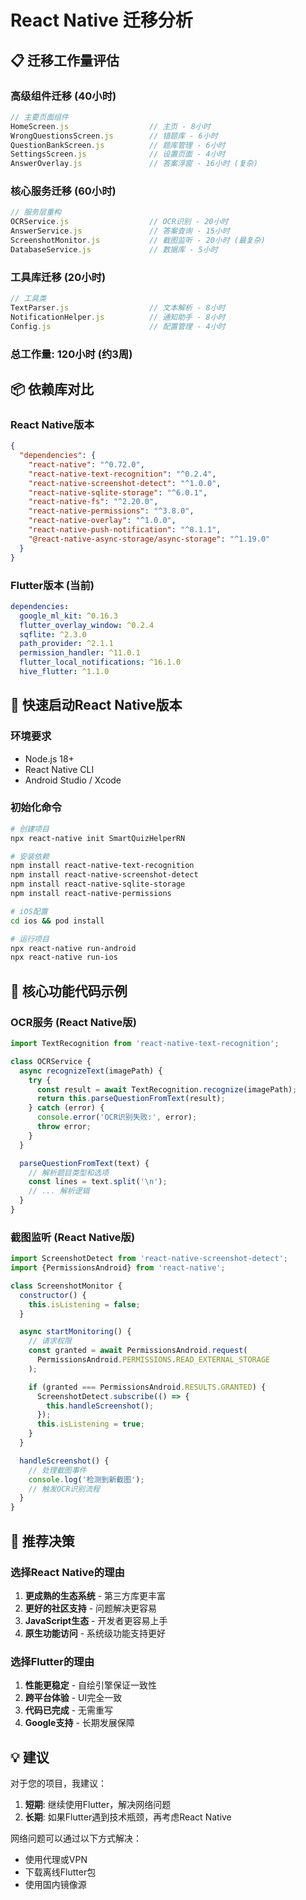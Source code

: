 # React Native 迁移分析

## 📋 迁移工作量评估

### 高级组件迁移 (40小时)
```javascript
// 主要页面组件
HomeScreen.js                  // 主页 - 8小时
WrongQuestionsScreen.js        // 错题库 - 6小时
QuestionBankScreen.js          // 题库管理 - 6小时
SettingsScreen.js              // 设置页面 - 4小时
AnswerOverlay.js               // 答案浮窗 - 16小时 (复杂)
```

### 核心服务迁移 (60小时)
```javascript
// 服务层重构
OCRService.js                  // OCR识别 - 20小时
AnswerService.js               // 答案查询 - 15小时  
ScreenshotMonitor.js           // 截图监听 - 20小时 (最复杂)
DatabaseService.js             // 数据库 - 5小时
```

### 工具库迁移 (20小时)
```javascript
// 工具类
TextParser.js                  // 文本解析 - 8小时
NotificationHelper.js          // 通知助手 - 8小时
Config.js                      // 配置管理 - 4小时
```

### 总工作量: 120小时 (约3周)

## 📦 依赖库对比

### React Native版本
```json
{
  "dependencies": {
    "react-native": "^0.72.0",
    "react-native-text-recognition": "^0.2.4",
    "react-native-screenshot-detect": "^1.0.0",
    "react-native-sqlite-storage": "^6.0.1",
    "react-native-fs": "^2.20.0",
    "react-native-permissions": "^3.8.0",
    "react-native-overlay": "^1.0.0",
    "react-native-push-notification": "^8.1.1",
    "@react-native-async-storage/async-storage": "^1.19.0"
  }
}
```

### Flutter版本 (当前)
```yaml
dependencies:
  google_ml_kit: ^0.16.3
  flutter_overlay_window: ^0.2.4
  sqflite: ^2.3.0
  path_provider: ^2.1.1
  permission_handler: ^11.0.1
  flutter_local_notifications: ^16.1.0
  hive_flutter: ^1.1.0
```

## 🚀 快速启动React Native版本

### 环境要求
- Node.js 18+
- React Native CLI
- Android Studio / Xcode

### 初始化命令
```bash
# 创建项目
npx react-native init SmartQuizHelperRN

# 安装依赖
npm install react-native-text-recognition
npm install react-native-screenshot-detect
npm install react-native-sqlite-storage
npm install react-native-permissions

# iOS配置
cd ios && pod install

# 运行项目
npx react-native run-android
npx react-native run-ios
```

## 📱 核心功能代码示例

### OCR服务 (React Native版)
```javascript
import TextRecognition from 'react-native-text-recognition';

class OCRService {
  async recognizeText(imagePath) {
    try {
      const result = await TextRecognition.recognize(imagePath);
      return this.parseQuestionFromText(result);
    } catch (error) {
      console.error('OCR识别失败:', error);
      throw error;
    }
  }

  parseQuestionFromText(text) {
    // 解析题目类型和选项
    const lines = text.split('\n');
    // ... 解析逻辑
  }
}
```

### 截图监听 (React Native版)
```javascript
import ScreenshotDetect from 'react-native-screenshot-detect';
import {PermissionsAndroid} from 'react-native';

class ScreenshotMonitor {
  constructor() {
    this.isListening = false;
  }

  async startMonitoring() {
    // 请求权限
    const granted = await PermissionsAndroid.request(
      PermissionsAndroid.PERMISSIONS.READ_EXTERNAL_STORAGE
    );

    if (granted === PermissionsAndroid.RESULTS.GRANTED) {
      ScreenshotDetect.subscribe(() => {
        this.handleScreenshot();
      });
      this.isListening = true;
    }
  }

  handleScreenshot() {
    // 处理截图事件
    console.log('检测到新截图');
    // 触发OCR识别流程
  }
}
```

## 🎯 推荐决策

### 选择React Native的理由
1. **更成熟的生态系统** - 第三方库更丰富
2. **更好的社区支持** - 问题解决更容易
3. **JavaScript生态** - 开发者更容易上手
4. **原生功能访问** - 系统级功能支持更好

### 选择Flutter的理由  
1. **性能更稳定** - 自绘引擎保证一致性
2. **跨平台体验** - UI完全一致
3. **代码已完成** - 无需重写
4. **Google支持** - 长期发展保障

## 💡 建议

对于您的项目，我建议：

1. **短期**: 继续使用Flutter，解决网络问题
2. **长期**: 如果Flutter遇到技术瓶颈，再考虑React Native

网络问题可以通过以下方式解决：
- 使用代理或VPN
- 下载离线Flutter包
- 使用国内镜像源 